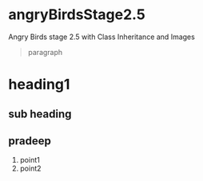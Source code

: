 # angryBirdsStage2.5
Angry Birds stage 2.5 with Class Inheritance and Images
> paragraph
# heading1
## sub heading
**pradeep**
-------
1. point1
2. point2